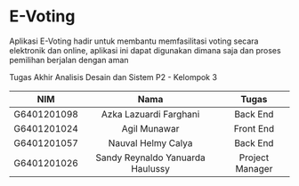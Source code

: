 # E-Voting

Aplikasi E-Voting hadir untuk membantu memfasilitasi voting secara elektronik dan online, aplikasi ini dapat digunakan dimana saja dan proses pemilihan berjalan dengan aman


Tugas Akhir Analisis Desain dan Sistem 
P2 - Kelompok 3

|   NIM    |           Nama           |     Tugas      |
|:--------:|:------------------------:|:--------------:|
|G6401201098|    Azka Lazuardi Farghani|    Back End    |
|G6401201024|      Agil Munawar        |   Front End    |
|G6401201057| Nauval Helmy Calya       |    Back End    |
|G6401201026| Sandy Reynaldo Yanuarda Haulussy| Project Manager|
